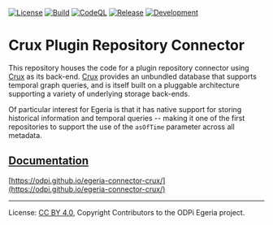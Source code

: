 <!-- SPDX-License-Identifier: CC-BY-4.0 -->
<!-- Copyright Contributors to the ODPi Egeria project. -->

[![License](https://img.shields.io/github/license/odpi/egeria-connector-crux)](LICENSE)
[![Build](https://github.com/odpi/egeria-connector-crux/workflows/Build/badge.svg)](https://github.com/odpi/egeria-connector-crux/actions/workflows/merge.yml?query=workflow%3ABuild)
[![CodeQL](https://github.com/odpi/egeria-connector-crux/workflows/CodeQL/badge.svg)](https://github.com/odpi/egeria-connector-crux/actions/workflows/codeql-analysis.yml)
[![Release](https://img.shields.io/maven-central/v/org.odpi.egeria/egeria-connector-crux?label=release)](http://repository.sonatype.org/service/local/artifact/maven/redirect?r=central-proxy&g=org.odpi.egeria&a=egeria-connector-crux&v=RELEASE&c=jar-with-dependencies)
[![Development](https://img.shields.io/nexus/s/org.odpi.egeria/egeria-connector-crux?label=development&server=https%3A%2F%2Foss.sonatype.org)](https://oss.sonatype.org/content/repositories/snapshots/org/odpi/egeria/egeria-connector-crux/)

# Crux Plugin Repository Connector

This repository houses the code for a plugin repository connector using [Crux](https://opencrux.com) as its back-end.
[Crux](https://opencrux.com) provides an unbundled database that supports temporal graph queries, and is itself built
on a pluggable architecture supporting a variety of underlying storage back-ends.

Of particular interest for Egeria is that it has native support for storing historical information and temporal queries
-- making it one of the first repositories to support the use of the `asOfTime` parameter across all metadata.

## [Documentation](https://odpi.github.io/egeria-connector-crux/)

[https://odpi.github.io/egeria-connector-crux/](https://odpi.github.io/egeria-connector-crux/)

----
License: [CC BY 4.0](https://creativecommons.org/licenses/by/4.0/),
Copyright Contributors to the ODPi Egeria project.
